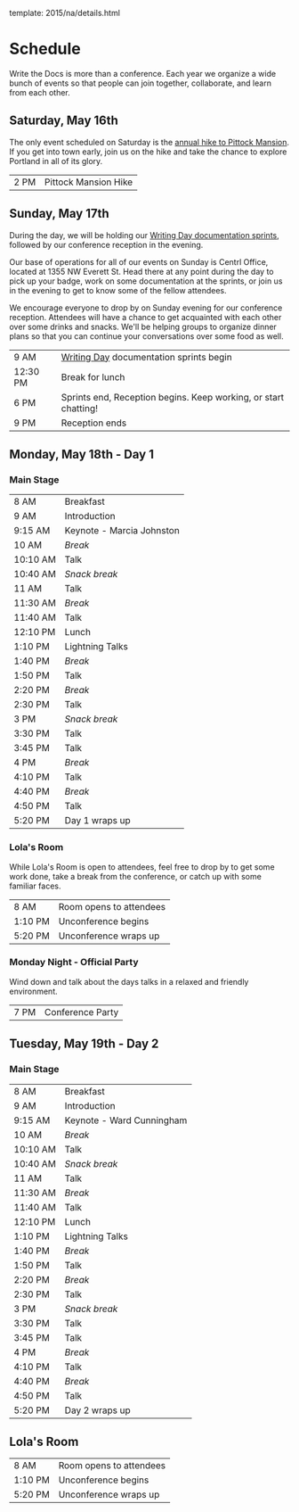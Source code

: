 template: 2015/na/details.html

# Schedule

Write the Docs is more than a conference.  Each year we organize a wide bunch
of events so that people can join together, collaborate, and learn from each
other.

## Saturday, May 16th

The only event scheduled on Saturday is the [annual hike to Pittock Mansion][hike].
If you get into town early, join us on the hike and take the chance to explore
Portland in all of its glory.

<table class="schedule">
  <tr>
    <td class="schedule-time">2 PM</td>
    <td>Pittock Mansion Hike</td>
  </tr>
</table>

[hike]: /conf/na/2015/hike/

## Sunday, May 17th

During the day, we will be holding our [Writing Day documentation sprints][writing-day],
followed by our conference reception in the evening.

Our base of operations for all of our events on Sunday is Centrl Office, located
at 1355 NW Everett St.  Head there at any point during the day to pick up your
badge, work on some documentation at the sprints, or join us in the evening to
get to know some of the fellow attendees.

We encourage everyone to drop by on Sunday evening for our conference
reception. Attendees will have a chance to get acquainted with each other over some
drinks and snacks. We'll be helping groups to organize dinner plans so that you
can continue your conversations over some food as well.

<table class="schedule">
  <tr>
    <td class="schedule-time">9 AM</td>
    <td><a href="/conf/na/2015/writing-day/">Writing Day</a> documentation sprints begin</td>
  </tr>
  <tr>
    <td class="schedule-time">12:30 PM</td>
    <td>Break for lunch</td>
  </tr>
  <tr>
    <td class="schedule-time">6 PM</td>
    <td>Sprints end, Reception begins. Keep working, or start chatting!</td>
  </tr>
  <tr>
    <td class="schedule-time">9 PM</td>
    <td>Reception ends</td>
  </tr>
</table>

[writing-day]: /conf/na/2015/writing-day/

## Monday, May 18th - Day 1

### Main Stage

<table>
  <tr>
    <td class="schedule-time">8 AM</td>
    <td>Breakfast</td>
  </tr>
  <tr>
    <td class="schedule-time">9 AM</td>
    <td>Introduction</td>
  </tr>
  <tr>
    <td class="schedule-time">9:15 AM</td>
    <td>Keynote - Marcia Johnston</td>
  </tr>
  <tr>
    <td class="schedule-time">10 AM</td>
    <td><em>Break</em></td>
  </tr>
  <tr>
    <td class="schedule-time">10:10 AM</td>
    <td>Talk</td>
  </tr>
  <tr>
    <td class="schedule-time">10:40 AM</td>
    <td><em>Snack break</em></td>
  </tr>
  <tr>
    <td class="schedule-time">11 AM</td>
    <td>Talk</td>
  </tr>
  <tr>
    <td class="schedule-time">11:30 AM</td>
    <td><em>Break</em></td>
  </tr>
  <tr>
    <td class="schedule-time">11:40 AM</td>
    <td>Talk</td>
  </tr>
  <tr>
    <td class="schedule-time">12:10 PM</td>
    <td>Lunch</td>
  </tr>
  <tr>
    <td class="schedule-time">1:10 PM</td>
    <td>Lightning Talks</td>
  </tr>
  <tr>
    <td class="schedule-time">1:40 PM</td>
    <td><em>Break</em></td>
  </tr>
  <tr>
    <td class="schedule-time">1:50 PM</td>
    <td>Talk</td>
  </tr>
  <tr>
    <td class="schedule-time">2:20 PM</td>
    <td><em>Break</em></td>
  </tr>
  <tr>
    <td class="schedule-time">2:30 PM</td>
    <td>Talk</td>
  </tr>
  <tr>
    <td class="schedule-time">3 PM</td>
    <td><em>Snack break</em></td>
  </tr>
  <tr>
    <td class="schedule-time">3:30 PM</td>
    <td>Talk</td>
  </tr>
  <tr>
    <td class="schedule-time">3:45 PM</td>
    <td>Talk</td>
  </tr>
  <tr>
    <td class="schedule-time">4 PM</td>
    <td><em>Break</em></td>
  </tr>
  <tr>
    <td class="schedule-time">4:10 PM</td>
    <td>Talk</td>
  </tr>
  <tr>
    <td class="schedule-time">4:40 PM</td>
    <td><em>Break</em></td>
  </tr>
  <tr>
    <td class="schedule-time">4:50 PM</td>
    <td>Talk</td>
  </tr>
  <tr>
    <td class="schedule-time">5:20 PM</td>
    <td>Day 1 wraps up</td>
  </tr>
</table>

### Lola's Room

While Lola's Room is open to attendees, feel free to drop by to get some work
done, take a break from the conference, or catch up with some familiar faces.

<table class="schedule">
  <tr>
    <td class="schedule-time">8 AM</td>
    <td>Room opens to attendees</td>
  </tr>
  <tr>
    <td class="schedule-time">1:10 PM</td>
    <td>Unconference begins</td>
  </tr>
  <tr>
    <td class="schedule-time">5:20 PM</td>
    <td>Unconference wraps up</td>
  </tr>
</table>

### Monday Night - Official Party

Wind down and talk about the days talks in a relaxed and friendly
environment.

<table class="schedule">
  <tr>
    <td class="schedule-time">7 PM</td>
    <td>Conference Party</td>
  </tr>
</table>

## Tuesday, May 19th - Day 2

### Main Stage

<table>
  <tr>
    <td class="schedule-time">8 AM</td>
    <td>Breakfast</td>
  </tr>
  <tr>
    <td class="schedule-time">9 AM</td>
    <td>Introduction</td>
  </tr>
  <tr>
    <td class="schedule-time">9:15 AM</td>
    <td>Keynote - Ward Cunningham</td>
  </tr>
  <tr>
    <td class="schedule-time">10 AM</td>
    <td><em>Break</em></td>
  </tr>
  <tr>
    <td class="schedule-time">10:10 AM</td>
    <td>Talk</td>
  </tr>
  <tr>
    <td class="schedule-time">10:40 AM</td>
    <td><em>Snack break</em></td>
  </tr>
  <tr>
    <td class="schedule-time">11 AM</td>
    <td>Talk</td>
  </tr>
  <tr>
    <td class="schedule-time">11:30 AM</td>
    <td><em>Break</em></td>
  </tr>
  <tr>
    <td class="schedule-time">11:40 AM</td>
    <td>Talk</td>
  </tr>
  <tr>
    <td class="schedule-time">12:10 PM</td>
    <td>Lunch</td>
  </tr>
  <tr>
    <td class="schedule-time">1:10 PM</td>
    <td>Lightning Talks</td>
  </tr>
  <tr>
    <td class="schedule-time">1:40 PM</td>
    <td><em>Break</em></td>
  </tr>
  <tr>
    <td class="schedule-time">1:50 PM</td>
    <td>Talk</td>
  </tr>
  <tr>
    <td class="schedule-time">2:20 PM</td>
    <td><em>Break</em></td>
  </tr>
  <tr>
    <td class="schedule-time">2:30 PM</td>
    <td>Talk</td>
  </tr>
  <tr>
    <td class="schedule-time">3 PM</td>
    <td><em>Snack break</em></td>
  </tr>
  <tr>
    <td class="schedule-time">3:30 PM</td>
    <td>Talk</td>
  </tr>
  <tr>
    <td class="schedule-time">3:45 PM</td>
    <td>Talk</td>
  </tr>
  <tr>
    <td class="schedule-time">4 PM</td>
    <td><em>Break</em></td>
  </tr>
  <tr>
    <td class="schedule-time">4:10 PM</td>
    <td>Talk</td>
  </tr>
  <tr>
    <td class="schedule-time">4:40 PM</td>
    <td><em>Break</em></td>
  </tr>
  <tr>
    <td class="schedule-time">4:50 PM</td>
    <td>Talk</td>
  </tr>
  <tr>
    <td class="schedule-time">5:20 PM</td>
    <td>Day 2 wraps up</td>
  </tr>
</table>

## Lola's Room

<table class="schedule">
  <tr>
    <td class="schedule-time">8 AM</td>
    <td>Room opens to attendees</td>
  </tr>
  <tr>
    <td class="schedule-time">1:10 PM</td>
    <td>Unconference begins</td>
  </tr>
  <tr>
    <td class="schedule-time">5:20 PM</td>
    <td>Unconference wraps up</td>
  </tr>
</table>
